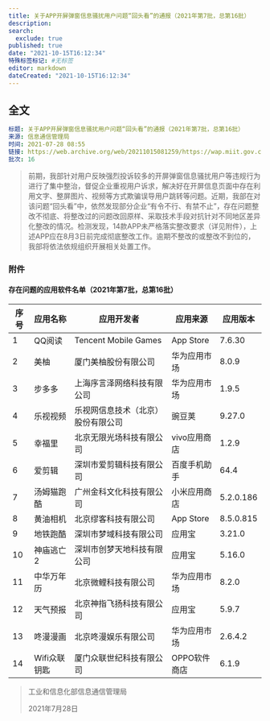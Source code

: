 ```yaml
---
title: 关于APP开屏弹窗信息骚扰用户问题“回头看”的通报（2021年第7批，总第16批）
description:
search:
  exclude: true
published: true
date: "2021-10-15T16:12:34"
特殊标签标记: #无标签
editor: markdown
dateCreated: "2021-10-15T16:12:34"
---
```


## 全文

```YAML
标题: 关于APP开屏弹窗信息骚扰用户问题“回头看”的通报（2021年第7批，总第16批）
来源: 信息通信管理局
时间: 2021-07-28 08:55
链接: https://web.archive.org/web/20211015081259/https://wap.miit.gov.cn/jgsj/xgj/APPqhyhqyzxzzxd/tzgg/art/2021/art_a9376e4b4c7e4ab7a1a5658b1a56146e.html
批次: 16
```

> 前期，我部针对用户反映强烈投诉较多的开屏弹窗信息骚扰用户等违规行为进行了集中整治，督促企业重视用户诉求，解决好在开屏信息页面中存在利用文字、整屏图片、视频等方式欺骗误导用户跳转等问题。近期，我部在对该问题“回头看”中，依然发现部分企业“有令不行、有禁不止”，存在问题整改不彻底、将整改过的问题改回原样、采取技术手段对抗针对不同地区差异化整改的情况。检测发现，14款APP未严格落实整改要求（详见附件），上述APP应在8月3日前完成彻底整改工作。逾期不整改的或整改不到位的，我部将依法依规组织开展相关处置工作。

### 附件

#### 存在问题的应用软件名单（2021年第7批，总第16批）

| 序号 | 应用名称     | 应用开发者                         | 应用来源     | 应用版本  |
| ---- | ------------ | ---------------------------------- | ------------ | --------- |
| 1    | QQ阅读       | Tencent Mobile Games               | App Store    | 7.6.30    |
| 2    | 美柚         | 厦门美柚股份有限公司               | 华为应用市场 | 8.0.9     |
| 3    | 步多多       | 上海序言泽网络科技有限公司         | 华为应用市场 | 1.9.5     |
| 4    | 乐视视频     | 乐视网信息技术（北京）股份有限公司 | 豌豆荚       | 9.27.0    |
| 5    | 幸福里       | 北京无限光场科技有限公司           | vivo应用商店 | 1.2.9     |
| 6    | 爱剪辑       | 深圳市爱剪辑科技有限公司           | 百度手机助手 | 64.4      |
| 7    | 汤姆猫跑酷   | 广州金科文化科技有限公司           | 小米应用商店 | 5.2.0.186 |
| 8    | 黄油相机     | 北京缪客科技有限公司               | App Store    | 8.5.0.815 |
| 9    | 地铁跑酷     | 深圳市梦域科技有限公司             | 应用宝       | 3.21.0    |
| 10   | 神庙逃亡2    | 深圳市创梦天地科技有限公司         | 应用宝       | 5.16.0    |
| 11   | 中华万年历   | 北京微鲤科技有限公司               | 华为应用市场 | 8.2.0     |
| 12   | 天气预报     | 北京神指飞扬科技有限公司           | 应用宝       | 5.9.7     |
| 13   | 咚漫漫画     | 北京咚漫娱乐有限公司               | 华为应用市场 | 2.6.4.2   |
| 14   | Wifi众联钥匙 | 厦门众联世纪科技有限公司           | OPPO软件商店 | 6.1.9     |

> 工业和信息化部信息通信管理局
>
> 2021年7月28日
